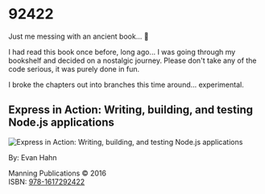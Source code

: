 # 92422
Just me messing with an ancient book... :metal: 

I had read this book once before, long ago... I was going through my bookshelf and decided 
on a nostalgic journey. Please don't take any of the code serious, it was purely done in 
fun.

I broke the chapters out into branches this time around... experimental.

## Express in Action: Writing, building, and testing Node.js applications

![Express in Action: Writing, building, and testing Node.js applications](https://images-na.ssl-images-amazon.com/images/I/41fLgJegKWL._SX397_BO1,204,203,200_.jpg)  

By: Evan Hahn

Manning Publications &copy; 2016   
ISBN: [978-1617292422](https://amzn.to/2XYIEsf)  

